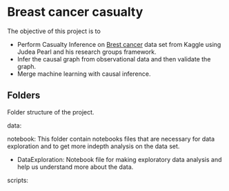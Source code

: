 # Breast cancer casualty 
The objective of this project is to 
* Perform Casualty Inference on [Brest cancer](https://www.kaggle.com/uciml/breast-cancer-wisconsin-data) data set from Kaggle using Judea Pearl and his research groups framework.
* Infer the causal graph from observational data and then validate the graph.
* Merge machine learning with causal inference.

## Folders
Folder structure of the project.

data:

notebook:
This folder contain notebooks files that are necessary for data exploration and to get more indepth analysis on the data set.
* DataExploration: Notebook file for making exploratory data analysis and help us understand more about the data.

scripts:

